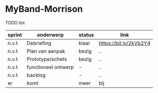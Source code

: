 # MyBand-Morrison

TODO list

|sprint|onderwerp|status|link|
------|---------|------|----
|n.v.t|Debriefing|klaar|https://bit.ly/2kVb2Y4|
|n.v.t|Plan van aanpak|bezig|..|
|n.v.t|Prototype/schets|bezig|..|
|n.v.t|functioneel ontwerp|-|..|
|n.v.t|backlog|-|..|
|er|komt|meer|bij|
